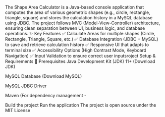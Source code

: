 The Shape Area Calculator is a Java-based console application that computes the area of various geometric shapes (e.g., circle, rectangle, triangle, square) and stores the calculation history in a MySQL database using JDBC. The project follows MVC (Model-View-Controller) architecture, ensuring clean separation between UI, business logic, and database operations. 
✨ Key Features
✅ Calculate Areas for multiple shapes (Circle, Rectangle, Triangle, Square, etc.)
✅ Database Integration (JDBC + MySQL) to save and retrieve calculation history
✅ Responsive UI that adapts to terminal size
✅ Accessibility Options (High Contrast Mode, Keyboard Navigation)
✅ Input Validation to ensure correct user inputsroject Setup & Requirements
🔹 Prerequisites
Java Development Kit (JDK) 11+ (Download JDK)

MySQL Database (Download MySQL)

MySQL JDBC Driver

Maven (For dependency management -

Build the project 
Run the application
The project is open source under the MIT License



